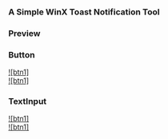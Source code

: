 ### A Simple WinX Toast Notification Tool

### Preview

### Button 

[![btn1]](.\Resources\2.png)  
[![btn1]](.\Resources\22.png)

### TextInput

[![btn1]](.\Resources\3.png)  
[![btn1]](.\Resources\32.png)